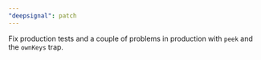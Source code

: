 ```yaml
---
"deepsignal": patch
---
```


Fix production tests and a couple of problems in production with `peek` and the `ownKeys` trap.
